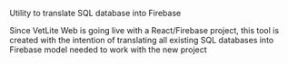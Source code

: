 Utility to translate SQL database into Firebase

Since VetLite Web is going live with a React/Firebase project, this tool is created with the intention of translating all existing SQL databases into Firebase model needed to work with the new project